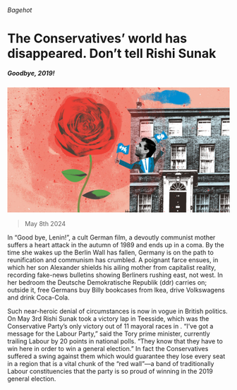 ###### Bagehot

# The Conservatives’ world has disappeared. Don’t tell Rishi Sunak 

##### Goodbye, 2019! 

![image](images/20240511_BRD000.jpg) 

> May 8th 2024 

In “Good bye, Lenin!”, a cult German film, a devoutly communist mother suffers a heart attack in the autumn of 1989 and ends up in a coma. By the time she wakes up the Berlin Wall has fallen, Germany is on the path to reunification and communism has crumbled. A poignant farce ensues, in which her son Alexander shields his ailing mother from capitalist reality, recording fake-news bulletins showing Berliners rushing east, not west. In her bedroom the Deutsche Demokratische Republik (ddr) carries on; outside it, free Germans buy Billy bookcases from Ikea, drive Volkswagens and drink Coca-Cola. 

Such near-heroic denial of circumstances is now in vogue in British politics. On May 3rd Rishi Sunak took a victory lap in Teesside, which was the Conservative Party’s only victory out of 11 mayoral races in . “I’ve got a message for the Labour Party,” said the Tory prime minister, currently trailing Labour by 20 points in national polls. “They know that they have to win here in order to win a general election.” In fact the Conservatives suffered a swing against them which would guarantee they lose every seat in a region that is a vital chunk of the “red wall”—a band of traditionally Labour constituencies that the party is so proud of winning in the 2019 general election. 

